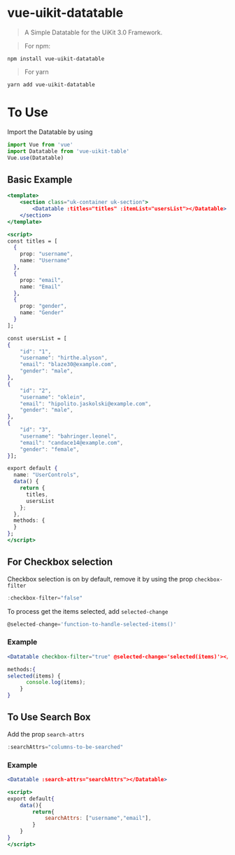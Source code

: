 # __vue-uikit-datatable__
> A Simple Datatable for the UiKit 3.0 Framework.

> For npm: 
```shell
npm install vue-uikit-datatable
```
> For yarn
```shell
yarn add vue-uikit-datatable
```

# To Use
Import the Datatable by using
```javascript
import Vue from 'vue'
import Datatable from 'vue-uikit-table'
Vue.use(Datatable)
```

## Basic Example
```jsx
<template>
    <section class="uk-container uk-section">
        <Datatable :titles="titles" :itemList="usersList"></Datatable>
    </section>
</template>

<script>
const titles = [
  {
    prop: "username",
    name: "Username"
  },
  {
    prop: "email",
    name: "Email"
  },
  {
    prop: "gender",
    name: "Gender"
  }
];

const usersList = [
{
    "id": "1",
    "username": "hirthe.alyson",
    "email": "blaze30@example.com",
    "gender": "male",
},
{
    "id": "2",
    "username": "oklein",
    "email": "hipolito.jaskolski@example.com",
    "gender": "male",
},
{
    "id": "3",
    "username": "bahringer.leonel",
    "email": "candace14@example.com",
    "gender": "female",
}];

export default {
  name: "UserControls",
  data() {
    return {
      titles,
      usersList
    };
  },
  methods: {
  }
};
</script>
```

## For Checkbox selection
Checkbox selection is on by default, remove it by using the prop `checkbox-filter`
```jsx
:checkbox-filter="false"
```

To process get the items selected, add `selected-change`

```jsx
@selected-change='function-to-handle-selected-items()'
```

### Example
```jsx
<Datatable checkbox-filter="true" @selected-change='selected(items)'></Datatable>

methods:{
selected(items) {
      console.log(items);
    }
}
```

##  To Use Search Box
Add the prop `search-attrs`
```jsx
:searchAttrs="columns-to-be-searched"
```

### Example
```jsx
<Datatable :search-attrs="searchAttrs"></Datatable>

<script>
export default{
    data(){
        return{
            searchAttrs: ["username","email"],
        }
    }
}
</script>
```